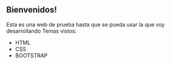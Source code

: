 ## Bienvenidos!

Esta es una web de  prueba hasta que se pueda usar la que voy desarrollando
Temas vistos:
- HTML
- CSS
- BOOTSTRAP
